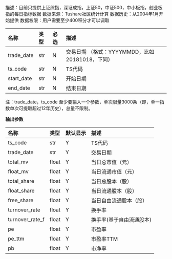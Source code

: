 描述：目前只提供上证综指，深证成指，上证50，中证500，中小板指，创业板指的每日指标数据
数据来源：Tushare社区统计计算
数据历史：从2004年1月开始提供
数据权限：用户需要至少400积分才可以调取

| 名称       | 类型 | 必选 | 描述                                            |
| :--------- | :--- | :--- | :---------------------------------------------- |
| trade_date | str  | N    | 交易日期 （格式：YYYYMMDD，比如20181018，下同） |
| ts_code    | str  | N    | TS代码                                          |
| start_date | str  | N    | 开始日期                                        |
| end_date   | str  | N    | 结束日期                                        |

注：trade_date，ts_code 至少要输入一个参数，单次限量3000条（即，单一指数单次可提取超过12年历史），总量不限制。

**输出参数**

| 名称            | 类型  | 默认显示 | 描述                     |
| :-------------- | :---- | :------- | :----------------------- |
| ts_code         | str   | Y        | TS代码                   |
| trade_date      | str   | Y        | 交易日期                 |
| total_mv        | float | Y        | 当日总市值（元）         |
| float_mv        | float | Y        | 当日流通市值（元）       |
| total_share     | float | Y        | 当日总股本（股）         |
| float_share     | float | Y        | 当日流通股本（股）       |
| free_share      | float | Y        | 当日自由流通股本（股）   |
| turnover_rate   | float | Y        | 换手率                   |
| turnover_rate_f | float | Y        | 换手率(基于自由流通股本) |
| pe              | float | Y        | 市盈率                   |
| pe_ttm          | float | Y        | 市盈率TTM                |
| pb              | float | Y        | 市净率                   |